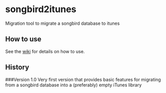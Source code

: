 # songbird2itunes
Migration tool to migrate a songbird database to itunes

## How to use
See the [wiki](https://github.com/schnatterer/songbird2itunes/wiki) for details on how to use.

## History
###Version 1.0
Very first version that provides basic features for migrating from a songbird database into a (preferably) empty iTunes library
